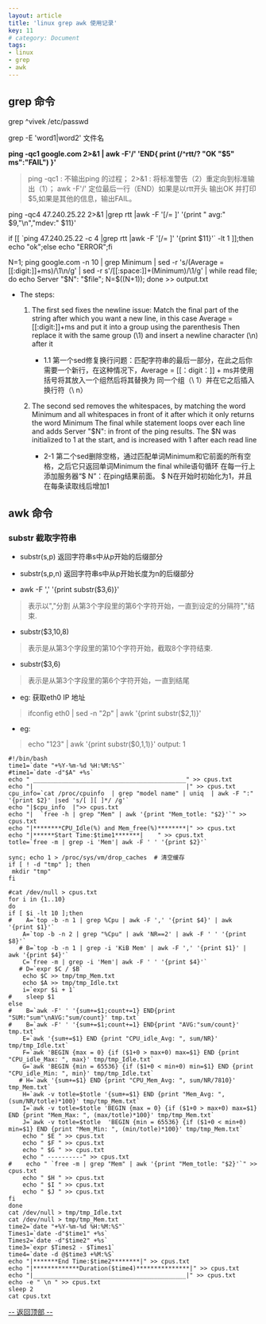 ```yaml
---
layout: article
title: 'linux grep awk 使用记录'
key: 11
# category: Document
tags:
- linux
- grep
- awk
---
```


## grep 命令
grep ^vivek /etc/passwd

grep -E 'word1\|word2' 文件名

**ping -qc1 google.com 2>&1 \| awk -F'/' 'END{ print (/^rtt/? "OK "$5" ms":"FAIL") }'**

> ping -qc1 : 不输出ping 的过程；
> 2>&1 : 将标准警告（2）重定向到标准输出（1）；
> awk -F'/' 定位最后一行（END）如果是以rtt开头 输出OK 并打印$5,如果是其他的信息，输出FAIL。

ping -qc4 47.240.25.22 2>&1   \|grep rtt \|awk -F '[/= ]' '{print " avg:" $9,"\n","mdev:" $11}'

if [[ \`ping 47.240.25.22 -c 4  \|grep rtt \|awk -F '[/= ]' '{print $11}'` -lt 1 ]];then echo "ok";else echo "ERROR";fi

N=1; ping google.com -n 10 \| grep Minimum \| sed -r 's/(Average = [[:digit:]]+ms)/\1\n/g' \| sed -r s'/[[:space:]]+(Minimum)/\1/g' \| while read file; do echo Server "$N": "$file"; N=$((N+1)); done >> output.txt

- The steps:

    1. The first sed fixes the newline issue:
        Match the final part of the string after which you want a new line, in this case Average = [[:digit:]]+ms and put it into a group using the parenthesis
        Then replace it with the same group (\1) and insert a newline character (\n) after it

        + 1.1 第一个sed修复换行问题：匹配字符串的最后一部分，在此之后你需要一个新行，在这种情况下，Average = [[：digit：]] + ms并使用括号将其放入一个组然后将其替换为 同一个组（\ 1）并在它之后插入换行符（\ n）
    2. The second sed removes the whitespaces, by matching the word Minimum and all whitespaces in front of it after which it only returns the word Minimum
    The final while statement loops over each line and adds Server "$N": in front of the ping results. The $N was initialized to 1 at the start, and is increased with 1 after each read line
        + 2-1 第二个sed删除空格，通过匹配单词Minimum和它前面的所有空格，之后它只返回单词Minimum the final while语句循环 在每一行上添加服务器“$ N”：在ping结果前面。 $ N在开始时初始化为1，并且在每条读取线后增加1




## awk 命令 

### substr 截取字符串
+ substr(s,p) 返回字符串s中从p开始的后缀部分
+ substr(s,p,n) 返回字符串s中从p开始长度为n的后缀部分

+ awk -F ',' '{print substr($3,6)}'    
>  表示以","分割 从第3个字段里的第6个字符开始，一直到设定的分隔符","结束.
+ substr($3,10,8)  
>  表示是从第3个字段里的第10个字符开始，截取8个字符结束.
+ substr($3,6)     
>  表示是从第3个字段里的第6个字符开始，一直到结尾

+ eg:
获取eth0 IP 地址
> ifconfig eth0 \| sed -n "2p" \| awk '{print substr($2,1)}'

+ eg: 
> echo "123" | awk '{print substr($0,1,1)}'
output: 1

```
#!/bin/bash
time1=`date "+%Y-%m-%d %H:%M:%S"`
#time1=`date -d"$A" +%s`
echo " ___________________________________________" >> cpus.txt
echo "|                                           |" >> cpus.txt
cpu_info=`cat /proc/cpuinfo  | grep "model name" | uniq  | awk -F ":" '{print $2}' |sed 's/[ ][ ]*/ /g'`
echo "|$cpu_info  |">> cpus.txt
echo "|  `free -h | grep "Mem" | awk '{print "Mem_totle: "$2}'`" >> cpus.txt
echo "|********CPU_Idle(%) and Mem_free(%)********|" >> cpus.txt
echo "|******Start Time:$time1*******|    " >> cpus.txt
totle=`free -m | grep -i 'Mem'| awk -F ' ' '{print $2}'`

sync; echo 1 > /proc/sys/vm/drop_caches  # 清空缓存
if [ ! -d "tmp" ]; then
 mkdir "tmp"
fi

#cat /dev/null > cpus.txt
for i in {1..10}
do
if [ $i -lt 10 ];then
#    A=`top -b -n 1 | grep %Cpu | awk -F ',' '{print $4}' | awk  '{print $1}'`
    A=`top -b -n 2 | grep "%Cpu" | awk 'NR==2' | awk -F ' ' '{print $8}'`
   # B=`top -b -n 1 | grep -i 'KiB Mem' | awk -F ',' '{print $1}' | awk '{print $4}'`
    C=`free -m | grep -i 'Mem'| awk -F ' ' '{print $4}'`
   # D=`expr $C / $B`
    echo $C >> tmp/tmp_Mem.txt
    echo $A >> tmp/tmp_Idle.txt
    i=`expr $i + 1`
#    sleep $1
else
#    B=`awk -F' ' '{sum+=$1;count+=1} END{print "SUM:"sum"\nAVG:"sum/count}' tmp.txt`
#    B=`awk -F' ' '{sum+=$1;count+=1} END{print "AVG:"sum/count}' tmp.txt`
    E=`awk '{sum+=$1} END {print "CPU_idle_Avg: ", sum/NR}' tmp/tmp_Idle.txt`
    F=`awk 'BEGIN {max = 0} {if ($1+0 > max+0) max=$1} END {print "CPU_idle_Max: ", max}' tmp/tmp_Idle.txt`
    G=`awk 'BEGIN {min = 65536} {if ($1+0 < min+0) min=$1} END {print "CPU_idle_Min: ", min}' tmp/tmp_Idle.txt`
   # H=`awk '{sum+=$1} END {print "CPU_Mem_Avg: ", sum/NR/7810}' tmp_Mem.txt`
    H=`awk -v totle=$totle '{sum+=$1} END {print "Mem_Avg: ", (sum/NR/totle)*100}' tmp/tmp_Mem.txt`
    I=`awk -v totle=$totle 'BEGIN {max = 0} {if ($1+0 > max+0) max=$1} END {print "Mem_Max: ", (max/totle)*100}' tmp/tmp_Mem.txt`
    J=`awk -v totle=$totle  'BEGIN {min = 65536} {if ($1+0 < min+0) min=$1} END {print "Mem_Min: ", (min/totle)*100}' tmp/tmp_Mem.txt`
    echo " $E " >> cpus.txt
    echo " $F " >> cpus.txt
    echo " $G " >> cpus.txt
    echo " ----------" >> cpus.txt
#    echo " `free -m | grep "Mem" | awk '{print "Mem_totle: "$2}'`" >> cpus.txt
    echo " $H " >> cpus.txt
    echo " $I " >> cpus.txt
    echo " $J " >> cpus.txt
fi
done
cat /dev/null > tmp/tmp_Idle.txt
cat /dev/null > tmp/tmp_Mem.txt
time2=`date "+%Y-%m-%d %H:%M:%S"`
Times1=`date -d"$time1" +%s`
Times2=`date -d"$time2" +%s`
time3=`expr $Times2 - $Times1`
time4=`date -d @$time3 +%M:%S`
echo "|*******End Time:$time2********|" >> cpus.txt
echo "|*************Duration($time4)***************|" >> cpus.txt
echo "|___________________________________________|" >> cpus.txt
echo -e " \n " >> cpus.txt
sleep 2
cat cpus.txt
```


<a href="javascript:scroll(0,0)">-- 返回顶部 --</a>